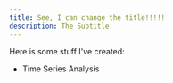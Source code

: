 ```yaml
---
title: See, I can change the title!!!!!
description: The Subtitle
---
```


Here is some stuff I've created:
- Time Series Analysis
